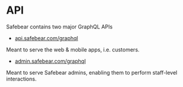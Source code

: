 # API

Safebear contains two major GraphQL APIs

- [api.safebear.com/graphql](https://api.safebear.com/graphql)

Meant to serve the web & mobile apps, i.e. customers.

- [admin.safebear.com/graphql](https://admin.safebear.com/graphql)

Meant to serve Safebear admins, enabling them to perform staff-level interactions.
